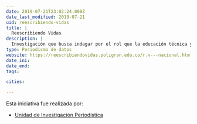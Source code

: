 ```yaml
---
date: 2019-07-21T23:02:24.000Z
date_last_modified: 2019-07-21
uid: reescribiendo-vidas
title: |
  Reescribiendo Vidas
description: |
  Investigación que busca indagar por el rol que la educación técnica y profesional juega en la reconstrucción del tejido social de un país después de un conflicto interno de más de 50 años de duración.
type: Periodismo de datos
website: https://reescribiendovidas.poligran.edu.co/r.v---nacional.html#intro
date_ini: 
date_end: 
tags:

cities: 

---
```


Esta iniciativa fue realizada por:

- [Unidad de Investigación Periodística](/organizaciones/unidad-investigacion-periodistica)
